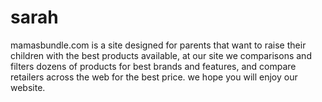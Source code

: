 # sarah
mamasbundle.com is a site designed for parents that want to raise their children with the best products available, at our site we comparisons and filters dozens of products for best brands and features, and compare retailers across the web for the best price. we hope you will enjoy our website.
